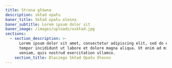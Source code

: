 ```yaml
---
title: Strona główna
description: skład opału
baner_title: Skład opału olesna
baner_subtitle: Lorem ipsum dolor sit
baner_image: /images/uploads/oskład.jpg
sections:
  - section_description: >-
      Lorem ipsum dolor sit amet, consectetur adipiscing elit, sed do eiusmod
      tempor incididunt ut labore et dolore magna aliqua. Ut enim ad minim
      veniam, quis nostrud exercitation ullamco.
    section_title: Dlaczego Skład Opału Olesno
---
```


